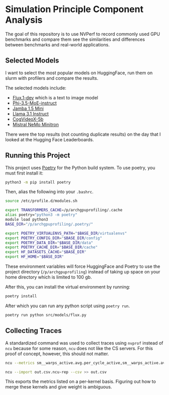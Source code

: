 # Simulation Principle Component Analysis

The goal of this repository is to use NVPerf to record commonly used GPU benchmarks and compare them see the similarities and differences between benchmarks and real-world applications.

## Selected Models

I want to select the most popular models on HuggingFace, run them on slurm with profilers and compare the results.

The selected models include:

- [Flux.1-dev](https://huggingface.co/black-forest-labs/FLUX.1-dev) which is a text to image model
- [Phi-3.5-MoE-instruct](https://huggingface.co/microsoft/Phi-3.5-MoE-instruct)
- [Jamba 1.5 Mini](https://huggingface.co/ai21labs/AI21-Jamba-1.5-Mini)
- [Llama 3.1 Instruct](https://huggingface.co/meta-llama/Meta-Llama-3.1-8B-Instruct)
- [CogVideoX-5b](https://huggingface.co/THUDM/CogVideoX-5b)
- [Mistral NeMo Minitron](https://huggingface.co/nvidia/Mistral-NeMo-Minitron-8B-Base)

There were the top results (not counting duplicate results) on the day that I looked at the Hugging Face Leaderboards.

## Running this Project

This project uses [Poetry](https://python-poetry.org/) for the Python build system. To use poetry, you must first install it:

```bash
python3 -m pip install poetry
```

Then, alias the following into your `.bashrc`.

```bash
source /etc/profile.d/modules.sh

export TRANSFORMERS_CACHE=/p/archgpuprofiling/.cache
alias poetry="python3 -m poetry"
module load python3
BASE_DIR="/p/archgpuprofiling/.poetry/"

export POETRY_VIRTUALENVS_PATH="$BASE_DIR/virtualenvs"
export POETRY_CONFIG_DIR="$BASE_DIR/config"
export POETRY_DATA_DIR="$BASE_DIR/data"
export POETRY_CACHE_DIR="$BASE_DIR/cache"
export HF_DATASETS_CACHE="$BASE_DIR"
export HF_HOME="$BASE_DIR"
```

These environment variables will force HuggingFace and Poetry to use the project directory (`/p/archgpuprofiling`) instead of taking up space on your home directory which is limited to 100 gb.

After this, you can install the virtual environment by running:

```bash
poetry install
```

After which you can run any python script using `poetry run`.

```bash
poetry run python src/models/flux.py
```

## Collecting Traces

A standardized command was used to collect traces using `nvprof` instead of `ncu` because for some reason, `ncu` does not like the CS servers. For this proof of concept, however, this should not matter.

```bash
ncu --metrics sm__warps_active.avg.per_cycle_active,sm__warps_active.avg.pct_of_peak_sustained_active,sm__throughput.avg.pct_of_peak_sustained_elapsed,sm__maximum_warps_per_active_cycle_pct,sm__maximum_warps_avg_per_active_cycle,sm__cycles_active.avg,lts__throughput.avg.pct_of_peak_sustained_elapsed,launch__waves_per_multiprocessor,launch__thread_count,launch__shared_mem_per_block_static,launch__shared_mem_per_block_dynamic,launch__shared_mem_per_block_driver,launch__shared_mem_per_block,launch__shared_mem_config_size,launch__registers_per_thread,launch__occupancy_per_shared_mem_size,launch__occupancy_per_register_count,launch__occupancy_per_block_size,launch__occupancy_limit_warps,launch__occupancy_limit_shared_mem,launch__occupancy_limit_registers,launch__occupancy_limit_blocks,launch__grid_size,launch__func_cache_config,launch__block_size,l1tex__throughput.avg.pct_of_peak_sustained_active,gpu__time_duration.sum,gpu__compute_memory_throughput.avg.pct_of_peak_sustained_elapsed,gpc__cycles_elapsed.max,gpc__cycles_elapsed.avg.per_second,breakdown:sm__throughput.avg.pct_of_peak_sustained_elapsed,breakdown:gpu__compute_memory_throughput.avg.pct_of_peak_sustained_elapsed,launch__occupancy_per_cluster_size,launch__occupancy_cluster_pct,launch__occupancy_cluster_gpu_pct,launch__cluster_size,launch__cluster_scheduling_policy,launch__cluster_max_potential_size,launch__cluster_max_active,gpu__dram_throughput.avg.pct_of_peak_sustained_elapsed,dram__cycles_elapsed.avg.per_second --target-processes all --csv -o out -f bash ./run 

ncu --import out.csv.ncu-rep --csv >> out.csv
```

This exports the metrics listed on a per-kernel basis. Figuring out how to merge these kernels and give weight is ambiguous.